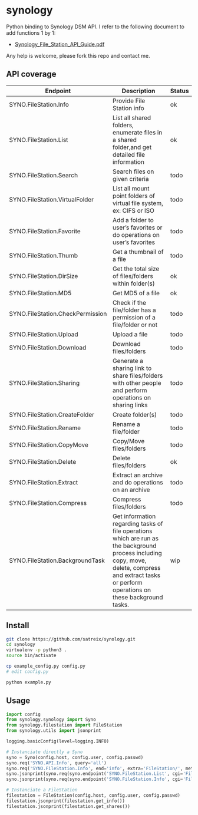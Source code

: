 synology
========

Python binding to Synology DSM API.
I refer to the following document to add functions 1 by 1:

- [Synology_File_Station_API_Guide.pdf](http://ukdl.synology.com/download/Document/DeveloperGuide/Synology_File_Station_API_Guide.pdf)

Any help is welcome, please fork this repo and contact me.

API coverage
------------

| Endpoint                         | Description                                                                                                                                                                                          | Status |
|----------------------------------|------------------------------------------------------------------------------------------------------------------------------------------------------------------------------------------------------|--------|
| SYNO.FileStation.Info            | Provide File Station info                                                                                                                                                                            | ok     |
| SYNO.FileStation.List            | List all shared folders, enumerate files in a shared folder,and get detailed file information                                                                                                        | ok     |
| SYNO.FileStation.Search          | Search files on given criteria                                                                                                                                                                       | todo   |
| SYNO.FileStation.VirtualFolder   | List all mount point folders of virtual file system, ex: CIFS or ISO                                                                                                                                 | todo   |
| SYNO.FileStation.Favorite        | Add a folder to user’s favorites or do operations on user’s favorites                                                                                                                                | todo   |
| SYNO.FileStation.Thumb           | Get a thumbnail of a file                                                                                                                                                                            | todo   |
| SYNO.FileStation.DirSize         | Get the total size of files/folders within folder(s)                                                                                                                                                 | ok     |
| SYNO.FileStation.MD5             | Get MD5 of a file                                                                                                                                                                                    | ok     |
| SYNO.FileStation.CheckPermission | Check if the file/folder has a permission of a file/folder or not                                                                                                                                    | todo   |
| SYNO.FileStation.Upload          | Upload a file                                                                                                                                                                                        | todo   |
| SYNO.FileStation.Download        | Download files/folders                                                                                                                                                                               | todo   |
| SYNO.FileStation.Sharing         | Generate a sharing link to share files/folders with other people and perform operations on sharing links                                                                                             | todo   |
| SYNO.FileStation.CreateFolder    | Create folder(s)                                                                                                                                                                                     | todo   |
| SYNO.FileStation.Rename          | Rename a file/folder                                                                                                                                                                                 | todo   |
| SYNO.FileStation.CopyMove        | Copy/Move files/folders                                                                                                                                                                              | todo   |
| SYNO.FileStation.Delete          | Delete files/folders                                                                                                                                                                                 | ok     |
| SYNO.FileStation.Extract         | Extract an archive and do operations on an archive                                                                                                                                                   | todo   |
| SYNO.FileStation.Compress        | Compress files/folders                                                                                                                                                                               | todo   |
| SYNO.FileStation.BackgroundTask  | Get information regarding tasks of file operations which are run as the background process including copy, move, delete, compress and extract tasks or perform operations on these background tasks. | wip    |

Install
-------

```bash
git clone https://github.com/satreix/synology.git
cd synology
virtualenv -p python3 .
source bin/activate

cp example_config.py config.py
# edit config.py

python example.py
```

Usage
-----

```python
import config
from synology.synology import Syno
from synology.filestation import FileStation
from synology.utils import jsonprint

logging.basicConfig(level=logging.INFO)

# Instanciate directly a Syno
syno = Syno(config.host, config.user, config.passwd)
syno.req('SYNO.API.Info', query='all')
syno.req('SYNO.FileStation.Info', end='info', extra='FileStation/', method='getinfo')
syno.jsonprint(syno.req(syno.endpoint('SYNO.FileStation.List', cgi='FileStation/file_share.cgi', method='list_share')))
syno.jsonprint(syno.req(syno.endpoint('SYNO.FileStation.Info', cgi='FileStation/info.cgi', method='getinfo')))

# Instanciate a FileStation
filestation = FileStation(config.host, config.user, config.passwd)
filestation.jsonprint(filestation.get_info())
filestation.jsonprint(filestation.get_shares())
```
